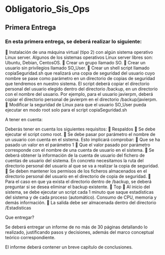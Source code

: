# Obligatorio_Sis_Ops

## Primera Entrega

### En esta primera entrega, se deberá realizar lo siguiente:

	Instalación de una máquina virtual (tipo 2) con algún sistema operativo Linux server. Algunos de los sistemas operativos Linux server libres son: Ubuntu, Debian, CentosOS. 
	Crear un grupo llamado SO.
	Crear un usuario sin privilegios llamado SO_User.
	Crear un shell script llamado copiaSeguridad.sh que realizará una copia de seguridad del usuario cuyo nombre se pase como parámetro en un directorio de copias de seguridad que tendremos en nuestro sistema. El script deberá copiar el directorio personal del usuario elegido dentro del directorio /backup, en un directorio con el nombre del usuario. Por ejemplo, para el usuario javierpm, deberá copiar el directorio personal de javierpm en el directorio /backup/javierpm.
	Modificar la seguridad de Linux para que el usuario SO_User pueda ejecutar en modo root solo para el script copiaSeguridad.sh

A tener en cuenta:

Deberás tener en cuenta los siguientes requisitos:
	Respaldos
	Se debe ejecutar el script como root.
	Se debe pasar por parámetro el nombre de un usuario con cuenta en el sistema. Esto implicará comprobar:
	Que se ha pasado un valor en el parámetro 1
	Que el valor pasado por parámetro corresponde con el nombre de una cuenta de usuario en el sistema.
	Se deberá obtener la información de la cuenta de usuario del fichero de cuentas de usuario del sistema. En concreto necesitamos la ruta del directorio personal del usuario al que se va a realizar la copia de seguridad.
	Se deben mantener los permisos de los ficheros almacenados en el directorio personal del usuario en el directorio de copia de seguridad.
	Para el caso en que ya exista el directorio dentro de /backup, se deberá preguntar si se desea eliminar el backup existente. 
	Top
	Al inicio del sistema, se debe ejecutar un script cada 1 minuto que saque estadísticas del sistema y de cada proceso (automático). Consumo de CPU, memoria y demás información.
	La salida debe ser almacenada dentro del directorio /Estadisticas

Que entregar?

Se deberá entregar un informe de no más de 30 páginas detallando lo realizado, justificando pasos y decisiones, además del marco conceptual teórico correspondiente.

El informe deberá contener un breve capítulo de conclusiones.
